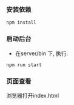 ### 安装依赖
```shell
npm install
```
### 启动后台
+ 在server/bin 下, 执行.
```shell
npm run start
```
### 页面查看
浏览器打开index.html